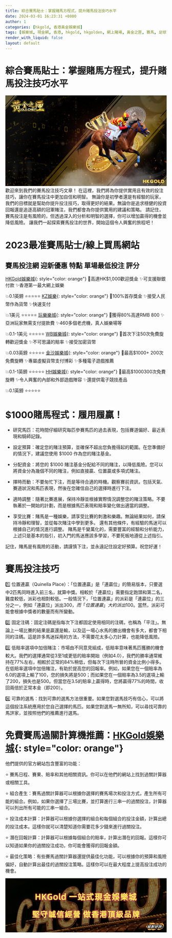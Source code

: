 ```yaml
---
title: 綜合賽馬貼士：掌握賭馬方程式，提升賭馬投注技巧水平
date: 2024-03-01 16:23:31 +0800
author: 1
categories: [hkgold, 香港黃金娛樂城]
tags: [娛樂城, 現金網, 香港, hkgold, hkgolden, 網上賭場, 黃金之匣, 賽馬, 足球, 籃球, 彩票, 百家樂, 打魚機, 牌九, 電競, 麻雀, 德州撲克, 賽馬貼士]
render_with_liquid: false
layout: default
---
```

# 綜合賽馬貼士：掌握賭馬方程式，提升賭馬投注技巧水平
![德州撲克](/assets/img/horse.png)
歡迎來到我們的賽馬投注技巧文章！ 在這裡，我們將為你提供實用且有效的投注技巧，讓你在賽馬投注中更加自信和明智。 無論你是初學者還是有經驗的玩家，我們的目標就是幫助你提升投注技巧，取得更好的結果。無論你是追求穩健的投資回報還是追逐高額的冠軍賭注，我們都會為你提供實用的建議和策略。 請記住，賽馬投注是有風險的，但透過深入的分析和明智的選擇，你可以增加贏得的機會並降低風險。 讓我們一起探索賽馬投注的世界，開始這個令人興奮的旅程吧！

# 2023最准賽馬貼士/線上買馬網站
## 賽馬投注網	迎新優惠	特點	單場最低投注	評分
[HKGold娛樂城](https://hkgold.com){: style="color: orange"}	🎉高達HK$1,000歡迎獎金	✨可支援聯銀付款
✨香港第一最大網上娛樂

💥0.1英鎊	⭐⭐⭐⭐⭐
[KZ娛樂](https://hk01.com){: style="color: orange"}	🎉100%首存獎金	✨接受人民幣作為貨幣
✨快速支付

💥1美元	⭐⭐⭐⭐⭐
[玩樂樂城](https://hkgolden.com){: style="color: orange"}	🎉獲得80%高達RMB 800	✨亞洲玩家無需支付提款費
✨460多個老虎機，真人娛樂場等

💥0.1-1美元	⭐⭐⭐⭐⭐
[WB娛樂城](https://hkgold.com){: style="color: orange"}	🎉首次下注50次免費旋轉歡迎獎金	✨不可思議的賠率
✨接受加密貨幣

💥0.03英鎊	⭐⭐⭐⭐⭐
[金沙娛樂城](https://hkgold.com){: style="color: orange"}	🎉最高$1000+ 200次免費旋轉	✨專屬虛擬貨幣支付博彩
✨多種電子遊戲推薦

💥0.1-1英鎊	⭐⭐⭐⭐⭐
[HH娛樂城](https://hkgold8.com){: style="color: orange"}	🎉最高$1000300次免費旋轉	✨令人興奮的內部和外部遊戲陣容
✨還提供電子競技產品

💥0.1英鎊	⭐⭐⭐⭐⭐

# $1000賭馬程式：履用履贏！
- 研究馬匹：花時間仔細研究每匹參賽馬匹的過去表現，包括賽道偏好、最近表現和騎師記錄。

- 設定預算：確定您的賭注預算，並確保不超出您負擔得起的範圍。在您準備好的情況下，建議您使用 $1000 作為您的賭注基金。

- 分配資金：將您的 $1000 賭注基金分配給不同的賭注，以降低風險。您可以將資金分為幾個不同的賭注，例如直接贏、位置贏或多項式賭注。

- 擇時而動：不要匆忙下注，而是等待合適的時機。觀察賽前資訊，包括天氣、賽道狀況和馬匹表現，然後在您確信自己的選擇時進行下注。

- 適時調整：隨著比賽進展，保持冷靜並根據實際情況調整您的賭注策略。不要執著於一開始的計劃，而是根據馬匹表現和賠率變化做出適當的調整。

- 享受比賽：賭馬是一種娛樂，請享受比賽的刺激和樂趣。無論結果如何，請保持冷靜和理智，並從每次賭注中學到更多。
還有其他條件，有經驗的馬迷可以根據自己的情況進行調整。 賭馬是千變萬化的，需要豐富的經驗和分析能力，上述只是基本的指引，初入門的馬迷應該多學習，不要死板地遵從上述指引。

記住，賭馬是有風險的活動，請謹慎下注，並永遠記住設定好預算。祝您好運！

# 賽馬投注技巧

1️⃣ 位置連贏（Quinella Place）：「位置連贏」是「連贏位」的簡易版本，只要選中2匹馬同時進入前三名，就算中獎。相較於「連贏位」需要指定跑頭和第二名，難度較低，派彩也相對較低。一般情況下，「位置連贏」的派彩是「連贏位」的三分之一，例如「連贏位」派出$300，而「位置連贏」大約派出$100。當然，派彩可能會根據中獎者的數量而有所變動。

2️⃣ 固定注碼：固定注碼是指每次下注都固定使用相同的注碼，也稱為「平注」。無論上一場比賽的結果是贏還是輸，以及這一場心水馬的勝出機會有多大，都會下相同的注碼。這是許多馬迷採用的方法，不需要花太多心力計算，也能降低風險。

3️⃣ 低賠率選項中加倍賭注：市場由不同意見組成，低賠率意味著馬匹獲勝的機會較大。我們的選擇通常從3至1或更低的賠率開始（例如4.0），我們的勝率通常維持在77%左右，相較於正常的84%稍低，但每次下注時所冒的資金比例小得多。在低賠率選項中加倍賭注，有助於提高您的回報率。例如，如果您在一個賠率為6.0的選項上輸了100，您的損失將是500；而如果您在一個賠率為3.5的選項上輸了200，損失也是500。但當您在3.5的賠率上贏得時，您將贏得77%的時間，收回兩倍於正常本金（即200）。

4️⃣ 可靠的選馬：找到可靠的選馬方法很重要。如果您對選馬技巧有信心，可以將這個投注系統應用於您自己選擇的馬匹。如果您對選馬一無所知，可以尋找可靠的馬評家，並按照他們的推薦進行選馬。

# 免費賽馬過關計算機推薦：[HKGold娛樂城](https://hkgold.com){: style="color: orange"}

他們提供的官方網站包含豐富的功能：

⭐ 賽馬日程、賽果、賠率和其他相關資訊。你可以在他們的網站上找到過關計算器或相關工具。

⭐ 組合產生：賽馬過關計算器可以根據你選擇的賽馬場次和投注方式，產生所有可能的組合。例如，如果你選擇了三場比賽，並打算進行三串一的過關投注，計算器可以列出所有可能的三串一組合。

⭐ 投注成本計算：計算器可以根據你選擇的組合和每個組合的投注金額，計算出總的投注成本。這樣你就可以清楚知道你需要花多少錢來進行過關投注。

⭐ 潛在回報計算：計算器可以根據每個組合的賠率，計算出潛在的回報。這樣你可以知道如果你的過關投注成功，你可能會獲得的回報金額。

⭐ 最佳化策略：有些賽馬過關計算器還提供最佳化功能，可以根據你的預算和風險偏好，自動計算出最佳的過關投注策略。這樣你可以在最大程度上提高投注成功的機會。

![hkgold.com](/assets/img/casino-hk.png)
